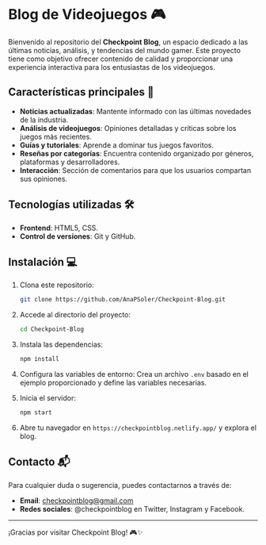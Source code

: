 # Blog de Videojuegos 🎮

Bienvenido al repositorio del **Checkpoint Blog**, un espacio dedicado a las últimas noticias, análisis, y tendencias del mundo gamer. Este proyecto tiene como objetivo ofrecer contenido de calidad y proporcionar una experiencia interactiva para los entusiastas de los videojuegos.

## Características principales 🚀

- **Noticias actualizadas**: Mantente informado con las últimas novedades de la industria.
- **Análisis de videojuegos**: Opiniones detalladas y críticas sobre los juegos más recientes.
- **Guías y tutoriales**: Aprende a dominar tus juegos favoritos.
- **Reseñas por categorías**: Encuentra contenido organizado por géneros, plataformas y desarrolladores.
- **Interacción**: Sección de comentarios para que los usuarios compartan sus opiniones.

## Tecnologías utilizadas 🛠️

- **Frontend**: HTML5, CSS.
- **Control de versiones**: Git y GitHub.

## Instalación 💻

1. Clona este repositorio:
   ```bash
   git clone https://github.com/AnaPSoler/Checkpoint-Blog.git
   ```

2. Accede al directorio del proyecto:
   ```bash
   cd Checkpoint-Blog
   ```

3. Instala las dependencias:
   ```bash
   npm install
   ```

4. Configura las variables de entorno:
   Crea un archivo `.env` basado en el ejemplo proporcionado y define las variables necesarias.

5. Inicia el servidor:
   ```bash
   npm start
   ```

6. Abre tu navegador en `https://checkpointblog.netlify.app/` y explora el blog.

## Contacto 📬

Para cualquier duda o sugerencia, puedes contactarnos a través de:
- **Email**: checkpointblog@gmail.com
- **Redes sociales**: @checkpointblog en Twitter, Instagram y Facebook.

---

¡Gracias por visitar Checkpoint Blog! 🎮✨

